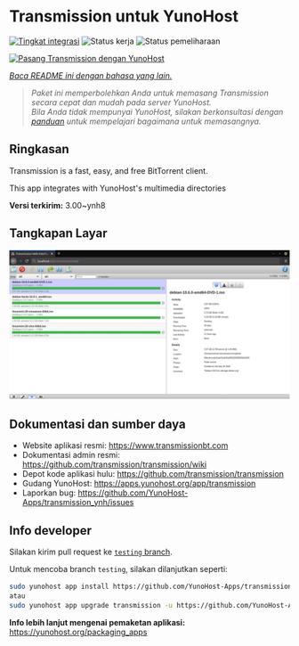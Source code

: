 <!--
N.B.: README ini dibuat secara otomatis oleh <https://github.com/YunoHost/apps/tree/master/tools/readme_generator>
Ini TIDAK boleh diedit dengan tangan.
-->

# Transmission untuk YunoHost

[![Tingkat integrasi](https://apps.yunohost.org/badge/integration/transmission)](https://ci-apps.yunohost.org/ci/apps/transmission/)
![Status kerja](https://apps.yunohost.org/badge/state/transmission)
![Status pemeliharaan](https://apps.yunohost.org/badge/maintained/transmission)

[![Pasang Transmission dengan YunoHost](https://install-app.yunohost.org/install-with-yunohost.svg)](https://install-app.yunohost.org/?app=transmission)

*[Baca README ini dengan bahasa yang lain.](./ALL_README.md)*

> *Paket ini memperbolehkan Anda untuk memasang Transmission secara cepat dan mudah pada server YunoHost.*  
> *Bila Anda tidak mempunyai YunoHost, silakan berkonsultasi dengan [panduan](https://yunohost.org/install) untuk mempelajari bagaimana untuk memasangnya.*

## Ringkasan

Transmission is a fast, easy, and free BitTorrent client.

This app integrates with YunoHost's multimedia directories


**Versi terkirim:** 3.00~ynh8

## Tangkapan Layar

![Tangkapan Layar pada Transmission](./doc/screenshots/transmission.jpg)

## Dokumentasi dan sumber daya

- Website aplikasi resmi: <https://www.transmissionbt.com>
- Dokumentasi admin resmi: <https://github.com/transmission/transmission/wiki>
- Depot kode aplikasi hulu: <https://github.com/transmission/transmission>
- Gudang YunoHost: <https://apps.yunohost.org/app/transmission>
- Laporkan bug: <https://github.com/YunoHost-Apps/transmission_ynh/issues>

## Info developer

Silakan kirim pull request ke [`testing` branch](https://github.com/YunoHost-Apps/transmission_ynh/tree/testing).

Untuk mencoba branch `testing`, silakan dilanjutkan seperti:

```bash
sudo yunohost app install https://github.com/YunoHost-Apps/transmission_ynh/tree/testing --debug
atau
sudo yunohost app upgrade transmission -u https://github.com/YunoHost-Apps/transmission_ynh/tree/testing --debug
```

**Info lebih lanjut mengenai pemaketan aplikasi:** <https://yunohost.org/packaging_apps>
